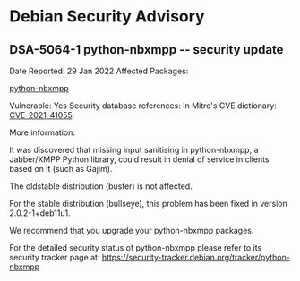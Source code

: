 
Debian Security Advisory
========================


DSA-5064-1 python-nbxmpp -- security update
-------------------------------------------



Date Reported:
29 Jan 2022
Affected Packages:

[python-nbxmpp](https://packages.debian.org/src:python-nbxmpp)

Vulnerable:
Yes
Security database references:
In Mitre's CVE dictionary: [CVE-2021-41055](https://security-tracker.debian.org/tracker/CVE-2021-41055).  

More information:

It was discovered that missing input sanitising in python-nbxmpp, a
Jabber/XMPP Python library, could result in denial of service in clients
based on it (such as Gajim).


The oldstable distribution (buster) is not affected.


For the stable distribution (bullseye), this problem has been fixed in
version 2.0.2-1+deb11u1.


We recommend that you upgrade your python-nbxmpp packages.


For the detailed security status of python-nbxmpp please refer to
its security tracker page at:
<https://security-tracker.debian.org/tracker/python-nbxmpp>





